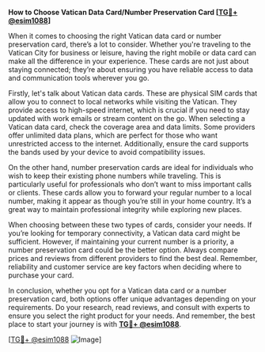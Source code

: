 **How to Choose Vatican Data Card/Number Preservation Card [[TG💪+ @esim1088](https://t.me/s/esim1088)]**

When it comes to choosing the right Vatican data card or number preservation card, there’s a lot to consider. Whether you're traveling to the Vatican City for business or leisure, having the right mobile or data card can make all the difference in your experience. These cards are not just about staying connected; they’re about ensuring you have reliable access to data and communication tools wherever you go.

Firstly, let's talk about Vatican data cards. These are physical SIM cards that allow you to connect to local networks while visiting the Vatican. They provide access to high-speed internet, which is crucial if you need to stay updated with work emails or stream content on the go. When selecting a Vatican data card, check the coverage area and data limits. Some providers offer unlimited data plans, which are perfect for those who want unrestricted access to the internet. Additionally, ensure the card supports the bands used by your device to avoid compatibility issues.

On the other hand, number preservation cards are ideal for individuals who wish to keep their existing phone numbers while traveling. This is particularly useful for professionals who don’t want to miss important calls or clients. These cards allow you to forward your regular number to a local number, making it appear as though you’re still in your home country. It’s a great way to maintain professional integrity while exploring new places.

When choosing between these two types of cards, consider your needs. If you’re looking for temporary connectivity, a Vatican data card might be sufficient. However, if maintaining your current number is a priority, a number preservation card could be the better option. Always compare prices and reviews from different providers to find the best deal. Remember, reliability and customer service are key factors when deciding where to purchase your card.

In conclusion, whether you opt for a Vatican data card or a number preservation card, both options offer unique advantages depending on your requirements. Do your research, read reviews, and consult with experts to ensure you select the right product for your needs. And remember, the best place to start your journey is with **[TG💪+ @esim1088](https://t.me/s/esim1088)**. 

[[TG💪+ @esim1088](https://t.me/s/esim1088) ![Image](https://i.postimg.cc/Y0z9fWf4/image.png)]